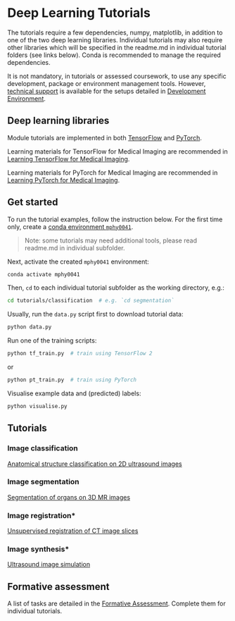 # Deep Learning Tutorials
The tutorials require a few dependencies, numpy, matplotlib, in addition to one of the two deep learning libraries. Individual tutorials may also require other libraries which will be specified in the readme.md in individual tutorial folders (see links below). Conda is recommended to manage the required dependencies. 

It is not mandatory, in tutorials or assessed coursework, to use any specific development, package or environment management tools. However, [technical support]((https://weisslab.cs.ucl.ac.uk/YipengHu/mphy0030/-/blob/main/docs/dev_env_python.md)) is available for the setups detailed in [Development Environment](../docs/env.md). 

## Deep learning libraries
Module tutorials are implemented in both [TensorFlow](https://www.tensorflow.org/) and [PyTorch](https://pytorch.org/). 

Learning materials for TensorFlow for Medical Imaging are recommended in [Learning TensorFlow for Medical Imaging](../docs/tensorflow.md).

Learning materials for PyTorch for Medical Imaging are recommended in [Learning PyTorch for Medical Imaging](../docs/pytorch.md).

## Get started
To run the tutorial examples, follow the instruction below. 
For the first time only, create a [conda environment `mphy0041`](../docs/env.md).  
>Note: some tutorials may need additional tools, please read readme.md in individual subfolder.

Next, activate the created `mphy0041` environment:
``` bash
conda activate mphy0041
```

Then, `cd` to each individual tutorial subfolder as the working directory, e.g.:
``` bash
cd tutorials/classification  # e.g. `cd segmentation`
```

Usually, run the `data.py` script first to download tutorial data: 
``` bash
python data.py
```

Run one of the training scripts:
``` bash
python tf_train.py  # train using TensorFlow 2
```
or 
``` bash
python pt_train.py  # train using PyTorch
```

Visualise example data and (predicted) labels:
``` bash
python visualise.py
```

## Tutorials

### Image classification
[Anatomical structure classification on 2D ultrasound images](/classification)

### Image segmentation
[Segmentation of organs on 3D MR images](/segmentation)

### Image registration*
[Unsupervised registration of CT image slices](/registration)

### Image synthesis*
[Ultrasound image simulation](/synthesis)


## Formative assessment
A list of tasks are detailed in the [Formative Assessment](../docs/formative.md). Complete them for individual tutorials.
